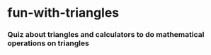 # fun-with-triangles
### Quiz about triangles and calculators to do mathematical operations on triangles
